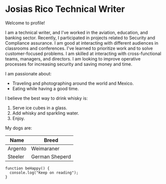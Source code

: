 # Josias Rico Technical Writer

Welcome to profile! 

I am a technical writer, and I've worked in the aviation, education, and banking sector. Recently, I participated in projects related to Security and Compliance assurance. I am good at interacting with different audiences in classrooms and conferences. I've learned to prioritize work and to solve customer-focused problems. I am skilled at interacting with cross-functional teams, managers, and directors. I am looking to improve operative processes for increasing security and saving money and time.

I am passionate about:

* Traveling and photographing around the world and Mexico. 
* Eating while having a good time.

I believe the best way to drink whisky is:

1. Serve ice cubes in a glass.
1. Add whisky and sparkling water.
1. Enjoy.

My dogs are:

Name | Breed
------------ | -------------
Argento | Weimaraner
Steeler | German Sheperd

```
function beHappy() {
  console.log("Keep on reading");
}
```
